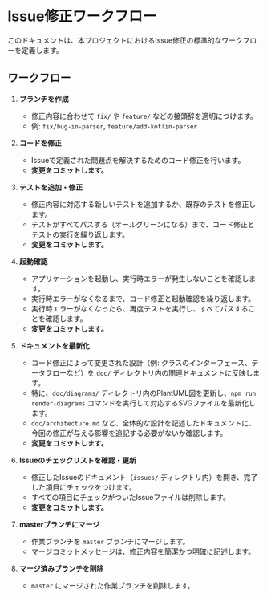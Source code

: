 # Issue修正ワークフロー

このドキュメントは、本プロジェクトにおけるIssue修正の標準的なワークフローを定義します。

## ワークフロー

1.  **ブランチを作成**
    - 修正内容に合わせて `fix/` や `feature/` などの接頭辞を適切につけます。
    - 例: `fix/bug-in-parser`, `feature/add-kotlin-parser`

2.  **コードを修正**
    - Issueで定義された問題点を解決するためのコード修正を行います。
    - **変更をコミットします。**

3.  **テストを追加・修正**
    - 修正内容に対応する新しいテストを追加するか、既存のテストを修正します。
    - テストがすべてパスする（オールグリーンになる）まで、コード修正とテストの実行を繰り返します。
    - **変更をコミットします。**

4.  **起動確認**
    - アプリケーションを起動し、実行時エラーが発生しないことを確認します。
    - 実行時エラーがなくなるまで、コード修正と起動確認を繰り返します。
    - 実行時エラーがなくなったら、再度テストを実行し、すべてパスすることを確認します。
    - **変更をコミットします。**

5.  **ドキュメントを最新化**
    - コード修正によって変更された設計（例: クラスのインターフェース、データフローなど）を `doc/` ディレクトリ内の関連ドキュメントに反映します。
    - 特に、`doc/diagrams/` ディレクトリ内のPlantUML図を更新し、`npm run render-diagrams` コマンドを実行して対応するSVGファイルを最新化します。
    - `doc/architecture.md` など、全体的な設計を記述したドキュメントに、今回の修正が与える影響を追記する必要がないか確認します。
    - **変更をコミットします。**

6.  **Issueのチェックリストを確認・更新**
    - 修正したIssueのドキュメント（`issues/` ディレクトリ内）を開き、完了した項目にチェックをつけます。
    - すべての項目にチェックがついたIssueファイルは削除します。
    - **変更をコミットします。**

7.  **masterブランチにマージ**
    - 作業ブランチを `master` ブランチにマージします。
    - マージコミットメッセージは、修正内容を簡潔かつ明確に記述します。

8.  **マージ済みブランチを削除**
    - `master` にマージされた作業ブランチを削除します。
